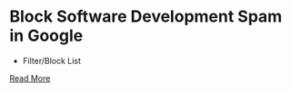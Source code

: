 # Block Software Development Spam in Google

* Filter/Block List

[Read More](https://developer.run/59)

